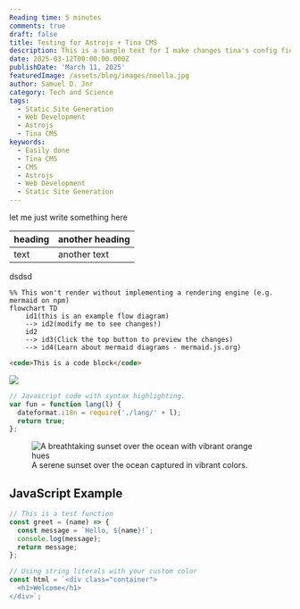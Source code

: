 ```yaml
---
Reading time: 5 minutes
comments: true
draft: false
title: Testing for Astrojs + Tina CMS
description: This is a sample text for I make changes tina's config fields
date: 2025-03-12T00:00:00.000Z
publishDate: 'March 11, 2025'
featuredImage: /assets/blog/images/noella.jpg
author: Samuel D. Jnr
category: Tech and Science
tags:
  - Static Site Generation
  - Web Development
  - Astrojs
  - Tina CMS
keywords:
  - Easily done
  - Tina CMS
  - CMS
  - Astrojs
  - Web Development
  - Static Site Generation
---
```


let me just write something here

| heading | another heading |
| ------- | --------------- |
| text    | another text    |

dsdsd

```mermaid
%% This won't render without implementing a rendering engine (e.g. mermaid on npm)
flowchart TD
    id1(this is an example flow diagram) 
    --> id2(modify me to see changes!)
    id2 
    --> id3(Click the top button to preview the changes)
    --> id4(Learn about mermaid diagrams - mermaid.js.org)
```

```html
<code>This is a code block</code>
```

![](</assets/blog/images/HTU STUDENT LOGINS.jpg>)

```js
// Javascript code with syntax highlighting.
var fun = function lang(l) {
  dateformat.i18n = require('./lang/' + l);
  return true;
};
```

<figure>
  <img src="/assets/blog/images/HTU STUDENT LOGINS.jpg" alt="A breathtaking sunset over the ocean with vibrant orange hues" />
  <caption>A serene sunset over the ocean captured in vibrant colors.</caption>
</figure>

## JavaScript Example

```js
// This is a test function
const greet = (name) => {
  const message = `Hello, ${name}!`;
  console.log(message);
  return message;
};

// Using string literals with your custom color
const html = `<div class="container">
  <h1>Welcome</h1>
</div>`;
```
